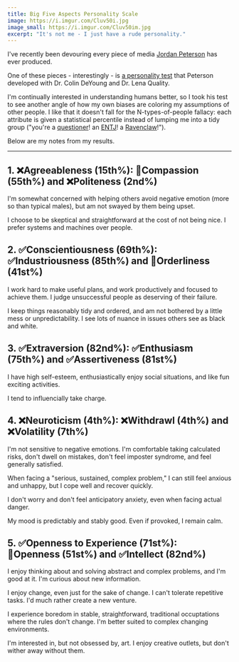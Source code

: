 ```yaml
---
title: Big Five Aspects Personality Scale
image: https://i.imgur.com/Cluv50i.jpg
image_small: https://i.imgur.com/Cluv50im.jpg
excerpt: "It's not me - I just have a rude personality."
---
```


I've recently been devouring every piece of media [Jordan Peterson](https://jordanbpeterson.com/) has ever produced.

One of these pieces - interestingly - is [a personality test](https://www.understandmyself.com/) that Peterson developed with Dr. Colin DeYoung and Dr. Lena Quality.

I'm continually interested in understanding humans better, so I took his test to see another angle of how my own biases are coloring my assumptions of other people. I like that it doesn't fall for the N-types-of-people fallacy: each attribute is given a statistical percentile instead of lumping me into a tidy group ("you're a [questioner](https://gretchenrubin.com/2017/06/questioners-video/)! an [ENTJ](https://www.16personalities.com/entj-personality)! a [Ravenclaw](http://sortinghatchats.tumblr.com/post/93714122718/our-favorite-game-basic-sorting-system)!").

Below are my notes from my results.

---

## 1. ❌Agreeableness (15th%): 🔹Compassion (55th%) and ❌Politeness (2nd%)

I'm somewhat concerned with helping others avoid negative emotion (more so than typical males), but am not swayed by them being upset.

I choose to be skeptical and straightforward at the cost of not being nice. I prefer systems and machines over people.

## 2. ✅Conscientiousness (69th%): ✅Industriousness (85th%) and 🔹Orderliness (41st%)

I work hard to make useful plans, and work productively and focused to achieve them. I judge unsuccessful people as deserving of their failure.

I keep things reasonably tidy and ordered, and am not bothered by a little mess or unpredictability. I see lots of nuance in issues others see as black and white.

## 3. ✅Extraversion (82nd%): ✅Enthusiasm (75th%) and ✅Assertiveness (81st%)

I have high self-esteem, enthusiastically enjoy social situations, and like fun exciting activities.

I tend to influencially take charge.

## 4. ❌Neuroticism (4th%): ❌Withdrawl (4th%) and ❌Volatility (7th%)

I'm not sensitive to negative emotions. I'm comfortable taking calculated risks, don't dwell on mistakes, don't feel imposter syndrome, and feel generally satisfied.

When facing a "serious, sustained, complex problem," I can still feel anxious and unhappy, but I cope well and recover quickly.

I don't worry and don't feel anticipatory anxiety, even when facing actual danger.

My mood is predictably and stably good. Even if provoked, I remain calm.

## 5. ✅Openness to Experience (71st%): 🔹Openness (51st%) and ✅Intellect (82nd%)

I enjoy thinking about and solving abstract and complex problems, and I'm good at it. I'm curious about new information.

I enjoy change, even just for the sake of change. I can't tolerate repetitive tasks. I'd much rather create a new venture.

I experience boredom in stable, straightforward, traditional occuptations where the rules don't change. I'm better suited to complex changing environments.

I'm interested in, but not obsessed by, art. I enjoy creative outlets, but don't wither away without them.
